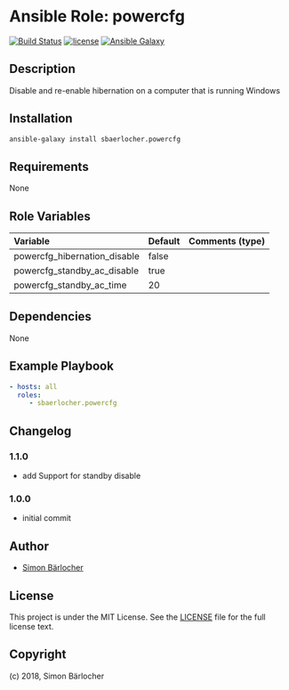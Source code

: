 # Ansible Role: powercfg

[![Build Status](https://travis-ci.org/sbaerlocher/ansible.powercfg.svg?branch=master)](https://travis-ci.org/sbaerlocher/ansible.powercfg) [![license](https://img.shields.io/github/license/mashape/apistatus.svg)](https://sbaerlo.ch/licence) [![Ansible Galaxy](http://img.shields.io/badge/ansible--galaxy-powercfg-blue.svg)](https://galaxy.ansible.com/sbaerlocher/powercfg)

## Description

Disable and re-enable hibernation on a computer that is running Windows

## Installation

```bash
ansible-galaxy install sbaerlocher.powercfg
```

## Requirements

None

## Role Variables

| Variable             | Default     | Comments (type)                                   |
| :---                 | :---        | :---                                              |
| powercfg_hibernation_disable | false | |
| powercfg_standby_ac_disable | true | |
| powercfg_standby_ac_time | 20 | |

## Dependencies

None

## Example Playbook

```yml
- hosts: all
  roles:
     - sbaerlocher.powercfg
```

## Changelog

### 1.1.0

* add Support for standby disable

### 1.0.0

* initial commit

## Author

* [Simon Bärlocher](https://sbaerlocher.ch)

## License

This project is under the MIT License. See the [LICENSE](https://sbaerlo.ch/licence) file for the full license text.

## Copyright

(c) 2018, Simon Bärlocher